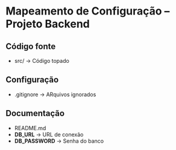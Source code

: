 # Mapeamento de Configuração – Projeto Backend 

## Código fonte 
- src/ -> Código topado

## Configuração
- .gitignore -> ARquivos ignorados

## Documentação
- README.md
- **DB_URL** → URL de conexão    
- **DB_PASSWORD** → Senha do banco  
